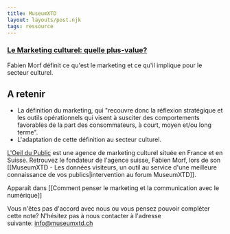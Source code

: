 ```yaml
---
title: MuseumXTD
layout: layouts/post.njk
tags: ressource
---
```

### [Le Marketing culturel: quelle plus-value?](https://loeildupublic.com/le-marketing-culturel-quelle-plus-value/)
Fabien Morf définit ce qu'est le marketing et ce qu'il implique pour le secteur culturel. 

## A retenir
- La définition du marketing, qui "recouvre donc la réflexion stratégique et les outils opérationnels qui visent à susciter des comportements favorables de la part des consommateurs, à court, moyen et/ou long terme".
- L'adaptation de cette définition au secteur culturel.

[L'Oeil du Public](https://loeildupublic.com/) est une agence de marketing culturel située en France et en Suisse. Retrouvez le fondateur de l'agence suisse, Fabien Morf, lors de son [[MuseumXTD - Les données visiteurs, un outil au service d'une meilleure connaissance de vos publics|intervention au forum MuseumXTD]]. 


Apparaît dans [[Comment penser le marketing et la communication avec le numérique]]

Vous n'êtes pas d'accord avec nous ou vous pensez pouvoir compléter cette note? N'hésitez pas à nous contacter à l'adresse suivante: [info@museumxtd.ch](mailto:info@museumxtd.ch)